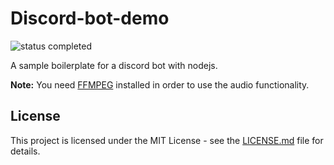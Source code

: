# Discord-bot-demo

![status completed](https://img.shields.io/badge/status-completed-blue.svg)

A sample boilerplate for a discord bot with nodejs.

**Note:** You need [FFMPEG](https://www.ffmpeg.org/download.html) installed in order to use the audio functionality.

## License

This project is licensed under the MIT License - see the [LICENSE.md](LICENSE.md) file for details.
